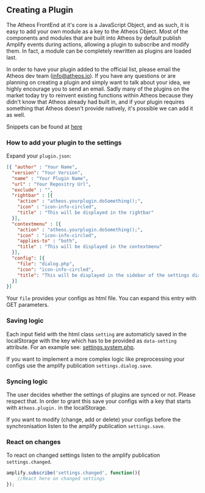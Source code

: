 ## Creating a Plugin
The Atheos FrontEnd at it's core is a JavaScript Object, and as such, it is easy to add your own module as a key to the Atheos Object. Most of the components and modules that are built into Atheos by default publish Amplify events during actions, allowing a plugin to subscribe and modify them. In fact, a module can be completely rewritten as plugins are loaded last.

In order to have your plugin added to the official list, please email the Atheos dev team (info@atheos.io). If you have any questions or are planning on creating a plugin and simply want to talk about your idea, we highly encourage you to send an email. Sadly many of the plugins on the market today try to reinvent existing functions within Atheos because they didn't know that Atheos already had built in, and if your plugin requires something that Atheos doesn't provide natively, it's possible we can add it as well.

Snippets can be found at [here](/docs/plugins/snippets)

### How to add your plugin to the settings
Expand your ``plugin.json``:
``` json
[{ "author" : "Your Name",
  "version": "Your Version",
  "name" : "Your Plugin Name",
  "url" : "Your Repositry Url",
  "exclude" : "",
  "rightbar" : [{
    "action" : "atheos.yourplugin.doSomething();",
    "icon" : "icon-info-circled",
    "title" : "This will be displayed in the rightbar"
  }],
  "contextmenu" : [{
    "action" : "atheos.yourplugin.doSomething();",
    "icon" : "icon-info-circled",
    "applies-to" : "both",
    "title" : "This will be displayed in the contextmenu"
  }],
  "config": [{
    "file": "dialog.php",
    "icon": "icon-info-circled",
    "title": "This will be displayed in the sidebar of the settings dialog"
  }]
}]
```
Your ``file`` provides your configs as html file. You can expand this entry with GET parameters.

### Saving logic
Each input field with the html class ``setting`` are automaticly saved in the localStorage with the key which has to be provided as ``data-setting`` attribute. For an example see: [settings.system.php](https://github.com/Atheos/Atheos/tree/master/components/settings/settings.system.php#L12).

If you want to implement a more complex logic like preprocessing your configs use the amplify publication ``settings.dialog.save``.

### Syncing logic
The user decides whether the settings of plugins are synced or not. Please respect that. In order to grant this save your configs with a key that starts with ``Atheos.plugin.`` in the localStorage.

If you want to modify (change, add or delete) your configs before the synchronisation listen to the amplify publication ``settings.save``.

### React on changes
To react on changed settings listen to the amplify publication ``settings.changed``.
```js
amplify.subscribe('settings.changed', function(){
    //React here on changed settings
});
```